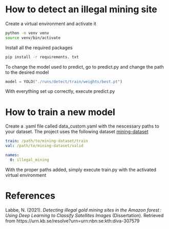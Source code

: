 # How to detect an illegal mining site

Create a virtual environment and activate it
```bash
python -m venv venv
source venv/bin/activate
```
Install all the required packages
```bash
pip install -r requirements. txt
```
To change the model used to predict, go to predict.py and change the path to the desired model
```python
model = YOLO("./runs/detect/train/weights/best.pt")
```
With everything set up correctly, execute predict.py

# How to train a new model

Create a .yaml file called data_custom.yaml with the nescessary paths to your dataset.
The project uses the following dataset
<a href="https://drive.google.com/file/d/1OJDly_end-WCl0a2kRNXlpt7HgXsgZKX/view?usp=sharing">mining-dataset</a>

```yaml
train: /path/to/mining-dataset/train
val: /path/to/mining-dataset/valid

names:
  0: illegal_mining
```
With the proper paths added, simply execute train.py with the activated virtual environment


# References

<div class="csl-bib-body">
  <div class="csl-entry">Labbe, N. (2021). <i>Detecting illegal gold mining sites in the Amazon forest : Using Deep Learning to Classify Satellites Images</i> (Dissertation). Retrieved from https://urn.kb.se/resolve?urn=urn:nbn:se:kth:diva-307579</div>
</div>

